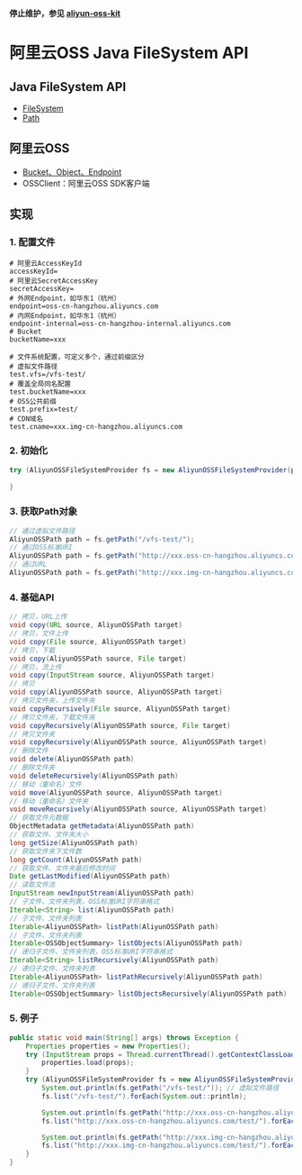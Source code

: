 **停止维护，参见 [aliyun-oss-kit](https://github.com/canghailan/aliyun-oss-kit)**



# 阿里云OSS Java FileSystem API

## Java FileSystem API

* [FileSystem](https://docs.oracle.com/javase/7/docs/api/java/nio/file/FileSystem.html)
* [Path](https://docs.oracle.com/javase/7/docs/api/java/nio/file/Path.html)



## 阿里云OSS

* [Bucket、Object、Endpoint](https://help.aliyun.com/document_detail/31827.html)
* OSSClient：阿里云OSS SDK客户端



## 实现

### 1. 配置文件

```properties
# 阿里云AccessKeyId
accessKeyId=
# 阿里云SecretAccessKey
secretAccessKey=
# 外网Endpoint，如华东1（杭州）
endpoint=oss-cn-hangzhou.aliyuncs.com
# 内网Endpoint，如华东1（杭州）
endpoint-internal=oss-cn-hangzhou-internal.aliyuncs.com
# Bucket
bucketName=xxx

# 文件系统配置，可定义多个，通过前缀区分
# 虚拟文件路径
test.vfs=/vfs-test/
# 覆盖全局同名配置
test.bucketName=xxx
# OSS公共前缀
test.prefix=test/
# CDN域名
test.cname=xxx.img-cn-hangzhou.aliyuncs.com
```

### 2. 初始化

```java
try (AliyunOSSFileSystemProvider fs = new AliyunOSSFileSystemProvider(properties)) {
    
}
```

### 3. 获取Path对象

```java
// 通过虚拟文件路径
AliyunOSSPath path = fs.getPath("/vfs-test/");
// 通过OSS标准URI
AliyunOSSPath path = fs.getPath("http://xxx.oss-cn-hangzhou.aliyuncs.com/test/");
// 通过URL
AliyunOSSPath path = fs.getPath("http://xxx.img-cn-hangzhou.aliyuncs.com/test/");
```

### 4. 基础API

```java
// 拷贝，URL上传
void copy(URL source, AliyunOSSPath target)
// 拷贝，文件上传
void copy(File source, AliyunOSSPath target)
// 拷贝，下载
void copy(AliyunOSSPath source, File target)
// 拷贝，流上传
void copy(InputStream source, AliyunOSSPath target)
// 拷贝
void copy(AliyunOSSPath source, AliyunOSSPath target)
// 拷贝文件夹，上传文件夹
void copyRecursively(File source, AliyunOSSPath target)
// 拷贝文件夹，下载文件夹
void copyRecursively(AliyunOSSPath source, File target)
// 拷贝文件夹
void copyRecursively(AliyunOSSPath source, AliyunOSSPath target)
// 删除文件
void delete(AliyunOSSPath path)
// 删除文件夹
void deleteRecursively(AliyunOSSPath path)
// 移动（重命名）文件
void move(AliyunOSSPath source, AliyunOSSPath target)
// 移动（重命名）文件夹
void moveRecursively(AliyunOSSPath source, AliyunOSSPath target)
// 获取文件元数据
ObjectMetadata getMetadata(AliyunOSSPath path)
// 获取文件、文件夹大小
long getSize(AliyunOSSPath path)
// 获取文件夹下文件数
long getCount(AliyunOSSPath path)
// 获取文件、文件夹最后修改时间
Date getLastModified(AliyunOSSPath path)
// 读取文件流
InputStream newInputStream(AliyunOSSPath path)
// 子文件、文件夹列表，OSS标准URI字符串格式
Iterable<String> list(AliyunOSSPath path)
// 子文件、文件夹列表
Iterable<AliyunOSSPath> listPath(AliyunOSSPath path)
// 子文件、文件夹列表
Iterable<OSSObjectSummary> listObjects(AliyunOSSPath path)
// 递归子文件、文件夹列表，OSS标准URI字符串格式
Iterable<String> listRecursively(AliyunOSSPath path)
// 递归子文件、文件夹列表
Iterable<AliyunOSSPath> listPathRecursively(AliyunOSSPath path)
// 递归子文件、文件夹列表
Iterable<OSSObjectSummary> listObjectsRecursively(AliyunOSSPath path)
```

### 5. 例子

```java
public static void main(String[] args) throws Exception {
    Properties properties = new Properties();
    try (InputStream props = Thread.currentThread().getContextClassLoader().getResourceAsStream("aliyun-oss.properties")) {
        properties.load(props);
    }
    try (AliyunOSSFileSystemProvider fs = new AliyunOSSFileSystemProvider(properties)) {
        System.out.println(fs.getPath("/vfs-test/")); // 虚拟文件路径
        fs.list("/vfs-test/").forEach(System.out::println);

        System.out.println(fs.getPath("http://xxx.oss-cn-hangzhou.aliyuncs.com/test/")); // OSS标准URI
        fs.list("http://xxx.oss-cn-hangzhou.aliyuncs.com/test/").forEach(System.out::println);

        System.out.println(fs.getPath("http://xxx.img-cn-hangzhou.aliyuncs.com/test/")); // URL
        fs.list("http://xxx.img-cn-hangzhou.aliyuncs.com/test/").forEach(System.out::println);
    }
}
```

